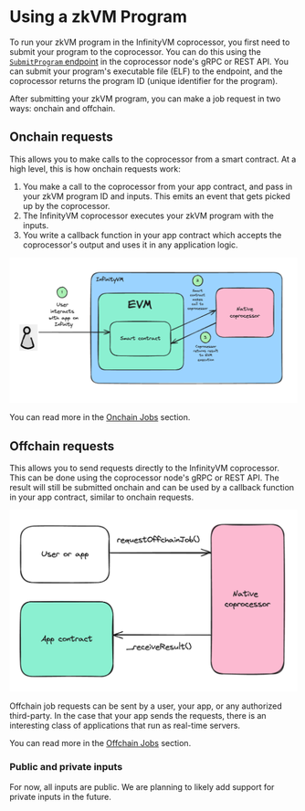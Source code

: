 # Using a zkVM Program

To run your zkVM program in the InfinityVM coprocessor, you first need to submit your program to the coprocessor. You can do this using the [`SubmitProgram` endpoint](../coprocessor/api.md#coprocessor_nodev1coprocessornodesubmitprogram) in the coprocessor node's gRPC or REST API. You can submit your program's executable file (ELF) to the endpoint, and the coprocessor returns the program ID (unique identifier for the program).

After submitting your zkVM program, you can make a job request in two ways: onchain and offchain.

## Onchain requests

This allows you to make calls to the coprocessor from a smart contract. At a high level, this is how onchain requests work:

1. You make a call to the coprocessor from your app contract, and pass in your zkVM program ID and inputs. This emits an event that gets picked up by the coprocessor.
1. The InfinityVM coprocessor executes your zkVM program with the inputs.
1. You write a callback function in your app contract which accepts the coprocessor's output and uses it in any application logic.

![onchain job request](../assets/onchain-job-request.png)

You can read more in the [Onchain Jobs](./onchain.md) section.

## Offchain requests

This allows you to send requests directly to the InfinityVM coprocessor. This can be done using the coprocessor node's gRPC or REST API. The result will still be submitted onchain and can be used by a callback function in your app contract, similar to onchain requests.

![offchain job request](../assets/offchain-job-request.png)

Offchain job requests can be sent by a user, your app, or any authorized third-party. In the case that your app sends the requests, there is an interesting class of applications that run as real-time servers. 

You can read more in the [Offchain Jobs](./offchain.md) section.

### Public and private inputs

For now, all inputs are public. We are planning to likely add support for private inputs in the future.

